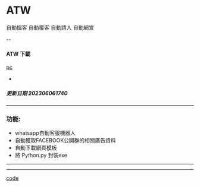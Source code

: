 # ATW

  自動搵客 自動覆客 自動請人 自動網宣

--

#### ATW 下載
  
  [pc](https://github.com/98672794/ATW/raw/main/ATW202306061740.exe)

-

##### 更新日期 202306061740 

---


### 功能:

  - whatsapp自動客服機器人
  - 自動獲取FACEBOOK公開群的相關廣告資料
  - 自動下載網頁模板
  - 將 Python.py 封裝exe


---





---

[code](https://github.com/98672794/_atw)
